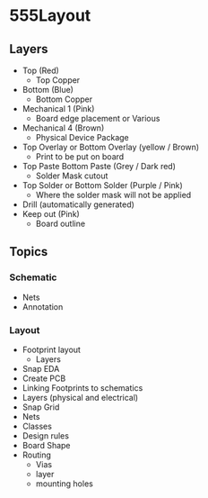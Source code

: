 # 555Layout

## Layers
- Top (Red)
  - Top Copper
- Bottom (Blue)
  - Bottom Copper
- Mechanical 1 (Pink)
  - Board edge placement or Various
- Mechanical 4 (Brown)
  - Physical Device Package
- Top Overlay or Bottom Overlay (yellow / Brown)
  - Print to be put on board
- Top Paste Bottom Paste (Grey / Dark red)
  - Solder Mask cutout
- Top Solder or Bottom Solder (Purple / Pink)
  - Where the solder mask will not be applied 
- Drill (automatically generated)
- Keep out (Pink) 
  - Board outline

## Topics
### Schematic
- Nets
- Annotation
### Layout 
- Footprint layout 
  - Layers
- Snap EDA
- Create PCB
- Linking Footprints to schematics
- Layers (physical and electrical)
- Snap Grid
- Nets
- Classes 
- Design rules
- Board Shape
- Routing
  - Vias
  - layer
  - mounting holes
  
